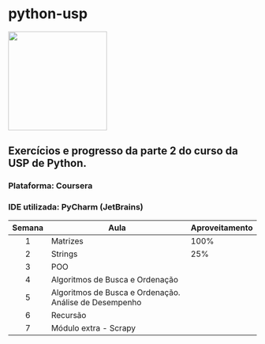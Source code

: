# python-usp

<img src="http://scs.usp.br/identidadevisual/wp-content/uploads/2013/08/usp-logo-png.png" width="200">

## Exercícios e progresso da parte 2 do curso da USP de Python.

### Plataforma: Coursera

### IDE utilizada:  PyCharm (JetBrains)

| Semana | Aula | Aproveitamento | 
| :--: | ---------------------------------------------------------------------------------------------------------------------------------------------------------------- | -------------------------------------------------------------------------------------------------------------------------------------------------------- |
|  1   | Matrizes | 100%
|  2   | Strings | 25% 
|  3  | POO |
|  4   | Algoritmos de Busca e Ordenação|
|  5   | Algoritmos de Busca e Ordenação. Análise de Desempenho |
|  6   | Recursão |
|  7   | Módulo extra - Scrapy |
